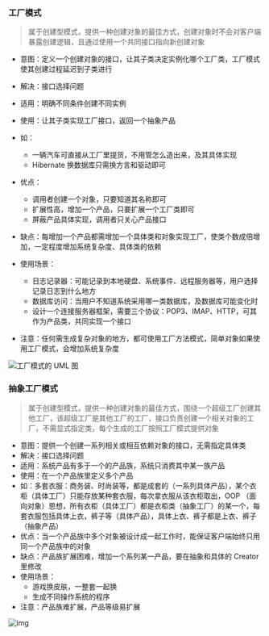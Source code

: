 ### 工厂模式

> 属于创建型模式，提供一种创建对象的最佳方式，创建对象时不会对客户端暴露创建逻辑，且通过使用一个共同接口指向新创建对象

- 意图：定义一个创建对象的接口，让其子类决定实例化哪个工厂类，工厂模式使其创建过程延迟到子类进行
- 解决：接口选择问题
- 适用：明确不同条件创建不同实例
- 使用：让其子类实现工厂接口，返回一个抽象产品
- 如：
  - 一辆汽车可直接从工厂里提货，不用管怎么造出来，及其具体实现
  - Hibernate 换数据库只需换方言和驱动即可

- 优点：
  - 调用者创建一个对象，只要知道其名称即可
  - 扩展性高，增加一个产品，只要扩展一个工厂类即可
  - 屏蔽产品具体实现，调用者只关心产品接口
- 缺点：每增加一个产品都需增加一个具体类和对象实现工厂，使类个数成倍增加，一定程度增加系统复杂度、具体类的依赖
- 使用场景：
  - 日志记录器：可能记录到本地硬盘、系统事件、远程服务器等，用户选择记录日志到什么地方
  - 数据库访问：当用户不知道系统采用哪一类数据库，及数据库可能变化时
  - 设计一个连接服务器框架，需要三个协议：POP3、IMAP、HTTP，可其作为产品类，共同实现一个接口
- 注意：任何需生成复杂对象的地方，都可使用工厂方法模式，简单对象如果使用工厂模式，会增加系统复杂度

![工厂模式的 UML 图](https://www.runoob.com/wp-content/uploads/2014/08/AB6B814A-0B09-4863-93D6-1E22D6B07FF8.jpg)

### 抽象工厂模式

> 属于创建型模式，提供一种创建对象的最佳方式，围绕一个超级工厂创建其他工厂，该超级工厂是其他工厂的工厂，接口负责创建一个相关对象的工厂，不需显式指定类，每个生成的工厂按照工厂模式提供对象

- 意图：提供一个创建一系列相关或相互依赖对象的接口，无需指定具体类
- 解决：接口选择问题
- 适用：系统产品有多于一个的产品族，系统只消费其中某一族产品
- 使用：在一个产品族里定义多个产品
- 如：多套衣服：商务装、时尚装等，都是成套的（一系列具体产品），某个衣柜（具体工厂）只能存放某种套衣服，每次拿衣服从该衣柜取出，OOP （面向对象）思想，所有衣柜（具体工厂）都是衣柜类（抽象工厂）的某一个，每套衣服包括具体上衣，裤子等（具体产品），具体上衣、裤子都是上衣、裤子（抽象产品）
- 优点：当一个产品族中多个对象被设计成一起工作时，能保证客户端始终只用同一个产品族中的对象
- 缺点：产品族扩展困难，增加一个系列某一产品，要在抽象和具体的 Creator 里修改
- 使用场景：
  - 游戏换皮肤，一整套一起换
  - 生成不同操作系统的程序
- 注意：产品族难扩展，产品等级易扩展

![img](https://www.runoob.com/wp-content/uploads/2014/08/3E13CDD1-2CD2-4C66-BD33-DECBF172AE03.jpg)